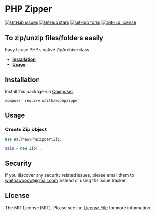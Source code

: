# PHP Zipper
[![GitHub issues](https://img.shields.io/github/issues/waithawoo/phpzipper)](https://github.com/waithawoo/phpzipper/issues)
[![GitHub stars](https://img.shields.io/github/stars/waithawoo/phpzipper)](https://github.com/waithawoo/phpzipper/stargazers)
[![GitHub forks](https://img.shields.io/github/forks/waithawoo/phpzipper)](https://github.com/waithawoo/phpzipper/network)
[![GitHub license](https://img.shields.io/github/license/waithawoo/phpzipper)](https://github.com/waithawoo/phpzipper/blob/main/LICENSE)

## To zip/unzip files/folders easily

Easy to use PHP's native ZipArchive class
 - **[Installation](#installation)**
 - **[Usage](#usage)**

## Installation

Install this package via [Composer](https://getcomposer.org/).

```
composer require waithaw/phpzipper
```

## Usage

### Create Zip object

```php
use WaiThaw\PhpZipper\Zip;

$zip = new Zip();
```

## Security

If you discover any security related issues, please email them to [waithawoocw@gmail.com](mailto:waithawoocw@gmail.com) instead of using the issue tracker.

## License

The MIT License (MIT). Please see the [License File](LICENSE) for more information.